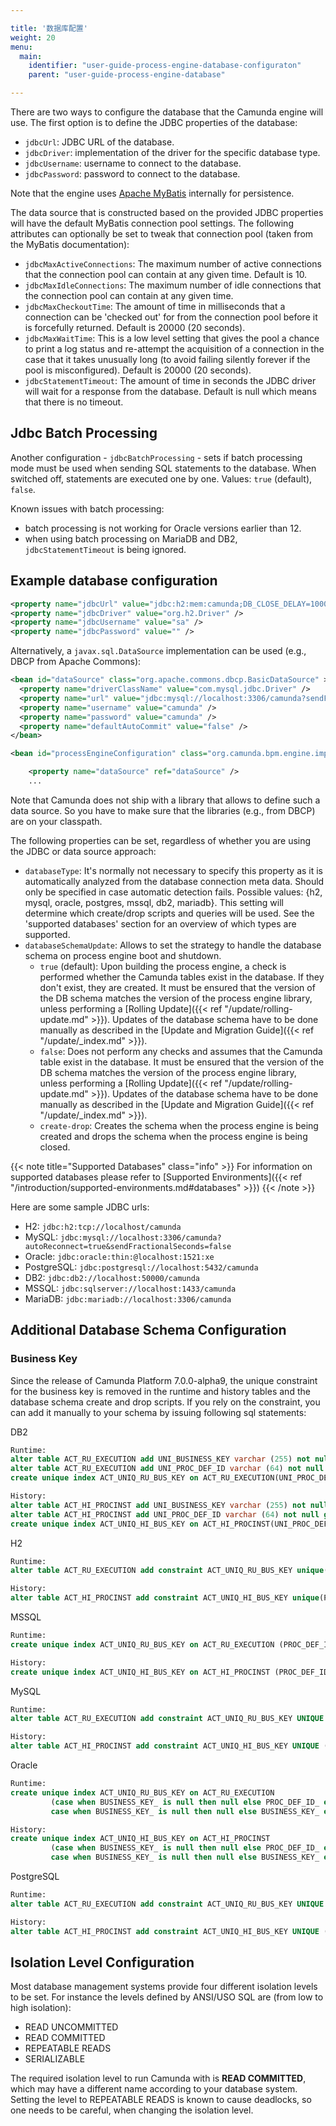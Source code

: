 ```yaml
---

title: '数据库配置'
weight: 20
menu:
  main:
    identifier: "user-guide-process-engine-database-configuraton"
    parent: "user-guide-process-engine-database"

---
```


There are two ways to configure the database that the Camunda engine will use. The first option is to define the JDBC properties of the database:

* `jdbcUrl`: JDBC URL of the database.
* `jdbcDriver`: implementation of the driver for the specific database type.
* `jdbcUsername`: username to connect to the database.
* `jdbcPassword`: password to connect to the database.

Note that the engine uses [Apache MyBatis](http://www.mybatis.org/) internally for persistence.

The data source that is constructed based on the provided JDBC properties will have the default MyBatis connection pool settings. The following attributes can optionally be set to tweak that connection pool (taken from the MyBatis documentation):

* `jdbcMaxActiveConnections`: The maximum number of active connections that the connection pool can contain at any given time. Default is 10.
* `jdbcMaxIdleConnections`: The maximum number of idle connections that the connection pool can contain at any given time.
* `jdbcMaxCheckoutTime`: The amount of time in milliseconds that a connection can be 'checked out' for from the connection pool before it is forcefully returned. Default is 20000 (20 seconds).
* `jdbcMaxWaitTime`: This is a low level setting that gives the pool a chance to print a log status and re-attempt the acquisition of a connection in the case that it takes unusually long (to avoid failing silently forever if the pool is misconfigured). Default is 20000 (20 seconds).
* `jdbcStatementTimeout`: The amount of time in seconds the JDBC driver will wait for a response from the database. Default is null which means that there is no timeout.


## Jdbc Batch Processing

<a name="jdbcBatchProcessing"></a>Another configuration - `jdbcBatchProcessing` - sets if batch processing mode must be used when sending SQL statements to the database. When switched off, statements are executed one by one.
Values: `true` (default), `false`.

Known issues with batch processing:

* batch processing is not working for Oracle versions earlier than 12.
* when using batch processing on MariaDB and DB2, `jdbcStatementTimeout` is being ignored.


## Example database configuration

```xml
<property name="jdbcUrl" value="jdbc:h2:mem:camunda;DB_CLOSE_DELAY=1000" />
<property name="jdbcDriver" value="org.h2.Driver" />
<property name="jdbcUsername" value="sa" />
<property name="jdbcPassword" value="" />
```

Alternatively, a `javax.sql.DataSource` implementation can be used (e.g., DBCP from Apache Commons):

```xml
<bean id="dataSource" class="org.apache.commons.dbcp.BasicDataSource" >
  <property name="driverClassName" value="com.mysql.jdbc.Driver" />
  <property name="url" value="jdbc:mysql://localhost:3306/camunda?sendFractionalSeconds=false" />
  <property name="username" value="camunda" />
  <property name="password" value="camunda" />
  <property name="defaultAutoCommit" value="false" />
</bean>

<bean id="processEngineConfiguration" class="org.camunda.bpm.engine.impl.cfg.StandaloneProcessEngineConfiguration">

    <property name="dataSource" ref="dataSource" />
    ...
```

Note that Camunda does not ship with a library that allows to define such a data source. So you have to make sure that the libraries (e.g., from DBCP) are on your classpath.

The following properties can be set, regardless of whether you are using the JDBC or data source approach:

* `databaseType`: It's normally not necessary to specify this property as it is automatically analyzed from the database connection meta data. Should only be specified in case automatic detection fails. Possible values: {h2, mysql, oracle, postgres, mssql, db2, mariadb}. This setting will determine which create/drop scripts and queries will be used. See the 'supported databases' section for an overview of which types are supported.</li>
* `databaseSchemaUpdate`: Allows to set the strategy to handle the database schema on process engine boot and shutdown.
  * `true` (default): Upon building the process engine, a check is performed whether the Camunda tables exist in the database. If they don't exist, they are created. It must be ensured that the version of the DB schema matches the version of the process engine library, unless performing a [Rolling Update]({{< ref "/update/rolling-update.md" >}}). Updates of the database schema have to be done manually as described in the [Update and Migration Guide]({{< ref "/update/_index.md" >}}).
  * `false`: Does not perform any checks and assumes that the Camunda table exist in the database. It must be ensured that the version of the DB schema matches the version of the process engine library, unless performing a [Rolling Update]({{< ref "/update/rolling-update.md" >}}). Updates of the database schema have to be done manually as described in the [Update and Migration Guide]({{< ref "/update/_index.md" >}}).
  * `create-drop`: Creates the schema when the process engine is being created and drops the schema when the process engine is being closed.

{{< note title="Supported Databases" class="info" >}}
  For information on supported databases please refer to [Supported Environments]({{< ref "/introduction/supported-environments.md#databases" >}})
{{< /note >}}

Here are some sample JDBC urls:

* H2: `jdbc:h2:tcp://localhost/camunda`
* MySQL: `jdbc:mysql://localhost:3306/camunda?autoReconnect=true&sendFractionalSeconds=false`
* Oracle: `jdbc:oracle:thin:@localhost:1521:xe`
* PostgreSQL: `jdbc:postgresql://localhost:5432/camunda`
* DB2: `jdbc:db2://localhost:50000/camunda`
* MSSQL: `jdbc:sqlserver://localhost:1433/camunda`
* MariaDB: `jdbc:mariadb://localhost:3306/camunda`


## Additional Database Schema Configuration

### Business Key

Since the release of Camunda Platform 7.0.0-alpha9, the unique constraint for the business key is removed in the runtime and history tables and the database schema create and drop scripts.
If you rely on the constraint, you can add it manually to your schema by issuing following sql statements:

DB2

```sql
Runtime:
alter table ACT_RU_EXECUTION add UNI_BUSINESS_KEY varchar (255) not null generated always as (case when "BUSINESS_KEY_" is null then "ID_" else "BUSINESS_KEY_" end);
alter table ACT_RU_EXECUTION add UNI_PROC_DEF_ID varchar (64) not null generated always as (case when "PROC_DEF_ID_" is null then "ID_" else "PROC_DEF_ID_" end);
create unique index ACT_UNIQ_RU_BUS_KEY on ACT_RU_EXECUTION(UNI_PROC_DEF_ID, UNI_BUSINESS_KEY);

History:
alter table ACT_HI_PROCINST add UNI_BUSINESS_KEY varchar (255) not null generated always as (case when "BUSINESS_KEY_" is null then "ID_" else "BUSINESS_KEY_" end);
alter table ACT_HI_PROCINST add UNI_PROC_DEF_ID varchar (64) not null generated always as (case when "PROC_DEF_ID_" is null then "ID_" else "PROC_DEF_ID_" end);
create unique index ACT_UNIQ_HI_BUS_KEY on ACT_HI_PROCINST(UNI_PROC_DEF_ID, UNI_BUSINESS_KEY);
```

H2

```sql
Runtime:
alter table ACT_RU_EXECUTION add constraint ACT_UNIQ_RU_BUS_KEY unique(PROC_DEF_ID_, BUSINESS_KEY_);

History:
alter table ACT_HI_PROCINST add constraint ACT_UNIQ_HI_BUS_KEY unique(PROC_DEF_ID_, BUSINESS_KEY_);
```

MSSQL

```sql
Runtime:
create unique index ACT_UNIQ_RU_BUS_KEY on ACT_RU_EXECUTION (PROC_DEF_ID_, BUSINESS_KEY_) where BUSINESS_KEY_ is not null;

History:
create unique index ACT_UNIQ_HI_BUS_KEY on ACT_HI_PROCINST (PROC_DEF_ID_, BUSINESS_KEY_) where BUSINESS_KEY_ is not null;
```

MySQL

```sql
Runtime:
alter table ACT_RU_EXECUTION add constraint ACT_UNIQ_RU_BUS_KEY UNIQUE (PROC_DEF_ID_, BUSINESS_KEY_);

History:
alter table ACT_HI_PROCINST add constraint ACT_UNIQ_HI_BUS_KEY UNIQUE (PROC_DEF_ID_, BUSINESS_KEY_);
```

Oracle

```sql
Runtime:
create unique index ACT_UNIQ_RU_BUS_KEY on ACT_RU_EXECUTION
         (case when BUSINESS_KEY_ is null then null else PROC_DEF_ID_ end,
         case when BUSINESS_KEY_ is null then null else BUSINESS_KEY_ end);

History:
create unique index ACT_UNIQ_HI_BUS_KEY on ACT_HI_PROCINST
         (case when BUSINESS_KEY_ is null then null else PROC_DEF_ID_ end,
         case when BUSINESS_KEY_ is null then null else BUSINESS_KEY_ end);
```

PostgreSQL

```sql
Runtime:
alter table ACT_RU_EXECUTION add constraint ACT_UNIQ_RU_BUS_KEY UNIQUE (PROC_DEF_ID_, BUSINESS_KEY_);

History:
alter table ACT_HI_PROCINST add constraint ACT_UNIQ_HI_BUS_KEY UNIQUE (PROC_DEF_ID_, BUSINESS_KEY_);
```

## Isolation Level Configuration

Most database management systems provide four different isolation levels to be set. For instance the levels defined by ANSI/USO SQL are (from low to high isolation):

* READ UNCOMMITTED 
* READ COMMITTED
* REPEATABLE READS
* SERIALIZABLE 

The required isolation level to run Camunda with is **READ COMMITTED**, which may have a different name according to your database system. Setting the level to REPEATABLE READS is known to cause deadlocks, so one needs to be careful, when changing the isolation level.
